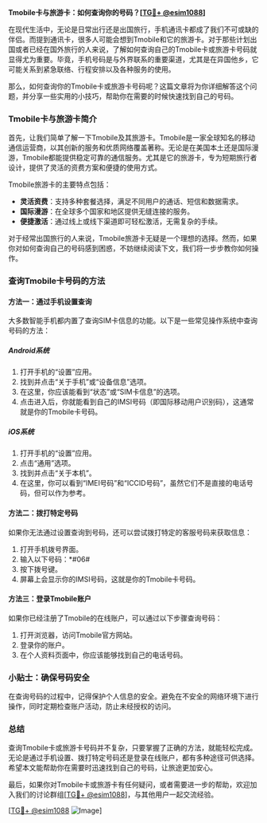 **Tmobile卡与旅游卡：如何查询你的号码？[[TG💪+ @esim1088](https://t.me/s/esim1088)]**

在现代生活中，无论是日常出行还是出国旅行，手机通讯卡都成了我们不可或缺的伴侣。而提到通讯卡，很多人可能会想到Tmobile和它的旅游卡。对于那些计划出国或者已经在国外旅行的人来说，了解如何查询自己的Tmobile卡或旅游卡号码就显得尤为重要。毕竟，手机号码是与外界联系的重要渠道，尤其是在异国他乡，它可能关系到紧急联络、行程安排以及各种服务的使用。

那么，如何查询你的Tmobile卡或旅游卡号码呢？这篇文章将为你详细解答这个问题，并分享一些实用的小技巧，帮助你在需要的时候快速找到自己的号码。

### Tmobile卡与旅游卡简介

首先，让我们简单了解一下Tmobile及其旅游卡。Tmobile是一家全球知名的移动通信运营商，以其创新的服务和优质网络覆盖著称。无论是在美国本土还是国际漫游，Tmobile都能提供稳定可靠的通信服务。尤其是它的旅游卡，专为短期旅行者设计，提供了灵活的资费方案和便捷的使用方式。

Tmobile旅游卡的主要特点包括：

- **灵活资费**：支持多种套餐选择，满足不同用户的通话、短信和数据需求。
- **国际漫游**：在全球多个国家和地区提供无缝连接的服务。
- **便捷激活**：通过线上或线下渠道即可轻松激活，无需复杂的手续。

对于经常出国旅行的人来说，Tmobile旅游卡无疑是一个理想的选择。然而，如果你对如何查询自己的号码感到困惑，不妨继续阅读下文，我们将一步步教你如何操作。

### 查询Tmobile卡号码的方法

#### 方法一：通过手机设置查询

大多数智能手机都内置了查询SIM卡信息的功能。以下是一些常见操作系统中查询号码的方法：

##### Android系统

1. 打开手机的“设置”应用。
2. 找到并点击“关于手机”或“设备信息”选项。
3. 在这里，你应该能看到“状态”或“SIM卡信息”的选项。
4. 点击进入后，你就能看到自己的IMSI号码（即国际移动用户识别码），这通常就是你的Tmobile卡号码。

##### iOS系统

1. 打开手机的“设置”应用。
2. 点击“通用”选项。
3. 找到并点击“关于本机”。
4. 在这里，你可以看到“IMEI号码”和“ICCID号码”，虽然它们不是直接的电话号码，但可以作为参考。

#### 方法二：拨打特定号码

如果你无法通过设置查询到号码，还可以尝试拨打特定的客服号码来获取信息：

1. 打开手机拨号界面。
2. 输入以下号码：*#06#
3. 按下拨号键。
4. 屏幕上会显示你的IMSI号码，这就是你的Tmobile卡号码。

#### 方法三：登录Tmobile账户

如果你已经注册了Tmobile的在线账户，可以通过以下步骤查询号码：

1. 打开浏览器，访问Tmobile官方网站。
2. 登录你的账户。
3. 在个人资料页面中，你应该能够找到自己的电话号码。

### 小贴士：确保号码安全

在查询号码的过程中，记得保护个人信息的安全。避免在不安全的网络环境下进行操作，同时定期检查账户活动，防止未经授权的访问。

### 总结

查询Tmobile卡或旅游卡号码并不复杂，只要掌握了正确的方法，就能轻松完成。无论是通过手机设置、拨打特定号码还是登录在线账户，都有多种途径可供选择。希望本文能帮助你在需要时迅速找到自己的号码，让旅途更加安心。

最后，如果你对Tmobile卡或旅游卡有任何疑问，或者需要进一步的帮助，欢迎加入我们的讨论群组[[TG💪+ @esim1088](https://t.me/s/esim1088)]，与其他用户一起交流经验。

[[TG💪+ @esim1088](https://t.me/s/esim1088) ![Image](https://i.postimg.cc/4NQfJmqS/Snipaste-2025-05-13-00-14-12.png)]